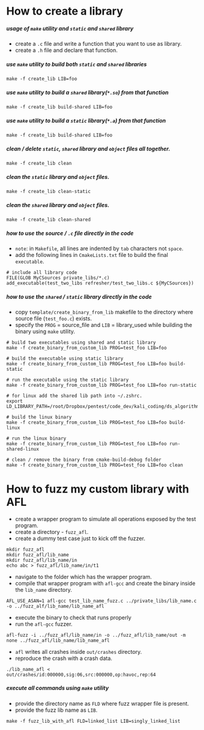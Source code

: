 # How to create a library

##### usage of `make` utility and `static` and `shared` library

- create a `.c` file and write a function that you want to use as library.
- create a `.h` file and declare that function.

##### use `make` utility to build both `static` and `shared` libraries
```
make -f create_lib LIB=foo
```

##### use `make` utility to build a `shared` library(`*.so`) from that function
```
make -f create_lib build-shared LIB=foo
```

##### use `make` utility to build a `static` library(`*.a`) from that function
```
make -f create_lib build-shared LIB=foo
```

##### clean / delete `static`, `shared` library and `object` files all together.
```
make -f create_lib clean
```
##### clean the `static` library and `object` files.
```
make -f create_lib clean-static
```

##### clean the `shared` library and `object` files.
```
make -f create_lib clean-shared
```

##### how to use the source / `.c` file directly in the code
- `note`: in `Makefile`, all lines are indented by `tab` characters not `space`.
- add the following lines in `CmakeLists.txt` file to build the final `executable`.
```
# include all library code
FILE(GLOB MyCSources private_libs/*.c)
add_executable(test_two_libs refresher/test_two_libs.c ${MyCSources})
```

##### how to use the `shared` / `static` library directly in the code
- copy `template/create_binary_from_lib` makefile to the directory where source file (`test_foo.c`) exists.
- specify the `PROG` = source_file and `LIB` = library_used while building the binary using `make` utility.
```
# build two executables using shared and static library
make -f create_binary_from_custom_lib PROG=test_foo LIB=foo

# build the executable using static library 
make -f create_binary_from_custom_lib PROG=test_foo LIB=foo build-static

# run the executable using the static library 
make -f create_binary_from_custom_lib PROG=test_foo LIB=foo run-static

# for linux add the shared lib path into ~/.zshrc.
export LD_LIBRARY_PATH=/root/Dropbox/pentest/code_dev/kali_coding/ds_algorithm/private_libs/shared

# build the linux binary
make -f create_binary_from_custom_lib PROG=test_foo LIB=foo build-linux

# run the linux binary
make -f create_binary_from_custom_lib PROG=test_foo LIB=foo run-shared-linux

# clean / remove the binary from cmake-build-debug folder
make -f create_binary_from_custom_lib PROG=test_foo LIB=foo clean
```

# How to fuzz my custom library with AFL

- create a wrapper program to simulate all operations exposed by the test program.
- create a directory - `fuzz_afl`.
- create a dummy test case just to kick off the fuzzer. 
```
mkdir fuzz_afl
mkdir fuzz_afl/lib_name
mkdir fuzz_afl/lib_name/in
echo abc > fuzz_afl/lib_name/in/t1
```
- navigate to the folder which has the wrapper program.
- compile that wrapper program with `afl-gcc` and create the binary inside the `lib_name` directory.
```
AFL_USE_ASAN=1 afl-gcc test_lib_name_fuzz.c ../private_libs/lib_name.c -o ../fuzz_alf/lib_name/lib_name_afl
```
- execute the binary to check that runs properly
- run the `afl-gcc` fuzzer.
```
afl-fuzz -i ../fuzz_afl/lib_name/in -o ../fuzz_afl/lib_name/out -m none ../fuzz_afl/lib_name/lib_name_afl
```
- `afl` writes all crashes inside `out/crashes` directory. 
- reproduce the crash with a crash data.
```
./lib_name_afl < out/crashes/id:000000,sig:06,src:000000,op:havoc,rep:64
```

##### execute all commands using `make` utility

- provide the directory name as `FLD` where fuzz wrapper file is present.
- provide the fuzz lib name as `LIB`.
```
make -f fuzz_lib_with_afl FLD=linked_list LIB=singly_linked_list
```